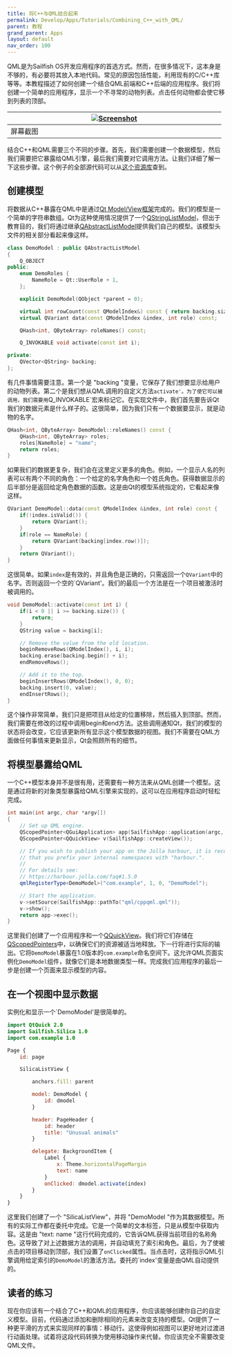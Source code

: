 ```yaml
---
title: 将C++与QML结合起来
permalink: Develop/Apps/Tutorials/Combining_C++_with_QML/
parent: 教程
grand_parent: Apps
layout: default
nav_order: 100
---
```


QML是为Sailfish OS开发应用程序的首选方式。然而，在很多情况下，这本身是不够的，有必要将其放入本地代码。常见的原因包括性能，利用现有的C/C++库等等。本教程描述了如何创建一个结合QML前端和C++后端的应用程序。我们将创建一个简单的应用程序，显示一个不寻常的动物列表。点击任何动物都会使它移到列表的顶部。

|<a href="Screenshot.png" style="width:30em;display:block"><img src="Screenshot.png" alt="Screenshot" class="md_thumbnail" style="max-width:100%"/></a>|
|-|
|<span class="md_figcaption">屏幕截图</span>|

结合C++和QML需要三个不同的步骤。首先，我们需要创建一个数据模型，然后我们需要把它暴露给QML引擎，最后我们需要对它调用方法。让我们详细了解一下这些步骤。这个例子的全部源代码可以从[这个资源库](https://github.com/sailfishos/cppqml-sample)查到。

## 创建模型

将数据从C++暴露在QML中是通过[Qt Model/View框架](http://doc.qt.io/qt-5/model-view-programming.html)完成的。我们的模型是一个简单的字符串数组。Qt为这种使用情况提供了一个[QStringListModel](http://doc.qt.io/qt-5/qstringlistmodel.html)，但出于教育目的，我们将通过继承[QAbstractListModel](http://doc.qt.io/qt-5/qabstractlistmodel.html)提供我们自己的模型。该模型头文件的相关部分看起来像这样。
```cpp
class DemoModel : public QAbstractListModel
{
    Q_OBJECT
public:
    enum DemoRoles {
        NameRole = Qt::UserRole + 1,
    };

    explicit DemoModel(QObject *parent = 0);

    virtual int rowCount(const QModelIndex&) const { return backing.size(); }
    virtual QVariant data(const QModelIndex &index, int role) const;

    QHash<int, QByteArray> roleNames() const;

    Q_INVOKABLE void activate(const int i);

private:
    QVector<QString> backing;
};
```

有几件事情需要注意。第一个是 "backing "变量，它保存了我们想要显示给用户的动物列表。第二个是我们想从QML调用的自定义方法`activate'。为了使它可以被调用，我们需要用`Q_INVOKABLE`宏来标记它。在实现文件中，我们首先要告诉Qt我们的数据元素是什么样子的。这很简单，因为我们只有一个数据要显示，就是动物的名字。
```cpp
QHash<int, QByteArray> DemoModel::roleNames() const {
    QHash<int, QByteArray> roles;
    roles[NameRole] = "name";
    return roles;
}
```

如果我们的数据更复杂，我们会在这里定义更多的角色。例如，一个显示人名的列表可以有两个不同的角色：一个给定的名字角色和一个姓氏角色。获得数据显示的后半部分是返回给定角色数据的函数。这是由Qt的模型系统指定的，它看起来像这样。
```cpp
QVariant DemoModel::data(const QModelIndex &index, int role) const {
    if(!index.isValid()) {
        return QVariant();
    }
    if(role == NameRole) {
        return QVariant(backing[index.row()]);
    }
    return QVariant();
}
```

这很简单。如果`index`是有效的，并且角色是正确的，只需返回一个`QVariant`中的名字。否则返回一个空的`QVariant'。我们的最后一个方法是在一个项目被激活时被调用的。
```cpp
void DemoModel::activate(const int i) {
    if(i < 0 || i >= backing.size()) {
        return;
    }
    QString value = backing[i];

    // Remove the value from the old location.
    beginRemoveRows(QModelIndex(), i, i);
    backing.erase(backing.begin() + i);
    endRemoveRows();

    // Add it to the top.
    beginInsertRows(QModelIndex(), 0, 0);
    backing.insert(0, value);
    endInsertRows();
}
```

这个操作非常简单，我们只是把项目从给定的位置移除，然后插入到顶部。然而，我们需要在修改的过程中调用begin和end方法。这些调用通知Qt，我们的模型的状态将会改变，它应该更新所有显示这个模型数据的视图。我们不需要在QML方面做任何事情来更新显示，Qt会照顾所有的细节。

## 将模型暴露给QML

一个C++模型本身并不是很有用，还需要有一种方法来从QML创建一个模型。这是通过将新的对象类型暴露给QML引擎来实现的，这可以在应用程序启动时轻松完成。
```cpp
int main(int argc, char *argv[])
{
    // Set up QML engine.
    QScopedPointer<QGuiApplication> app(SailfishApp::application(argc, argv));
    QScopedPointer<QQuickView> v(SailfishApp::createView());

    // If you wish to publish your app on the Jolla harbour, it is recommended
    // that you prefix your internal namespaces with "harbour.".
    //
    // For details see:
    // https://harbour.jolla.com/faq#1.5.0
    qmlRegisterType<DemoModel>("com.example", 1, 0, "DemoModel");

    // Start the application.
    v->setSource(SailfishApp::pathTo("qml/cppqml.qml"));
    v->show();
    return app->exec();
}
```

这里我们创建了一个应用程序和一个[QQuickView](http://doc.qt.io/qt-5/qquickview.html)。我们将它们存储在[QScopedPointers](http://doc.qt.io/qt-5/qscopedpointer.html)中，以确保它们的资源被适当地释放。下一行将进行实际的输出。它将`DemoModel`暴露在1.0版本的`com.example`命名空间下。这允许QML页面实例化`DemoModel`组件，就像它们是本地数据类型一样。完成我们应用程序的最后一步是创建一个页面来显示模型的内容。

## 在一个视图中显示数据

实例化和显示一个`DemoModel'是很简单的。
```qml
import QtQuick 2.0
import Sailfish.Silica 1.0
import com.example 1.0

Page {
    id: page

    SilicaListView {

        anchors.fill: parent

        model: DemoModel {
            id: dmodel
        }

        header: PageHeader {
            id: header
            title: "Unusual animals"
        }

        delegate: BackgroundItem {
            Label {
                x: Theme.horizontalPageMargin
                text: name
            }
            onClicked: dmodel.activate(index)
        }
    }
}
```

这里我们创建了一个 "SilicaListView"，并将 "DemoModel "作为其数据模型。所有的实际工作都在委托中完成。它是一个简单的文本标签，只是从模型中获取内容。这是由 "text: name "这行代码完成的，它告诉QML获得当前项目的名称角色。这导致了对上述数据方法的调用，并自动填充了索引和角色。最后，为了使被点击的项目移动到顶部，我们设置了`onClicked`属性。当点击时，这将指示QML引擎调用给定索引的`DemoModel`的激活方法。委托的`index'变量是由QML自动提供的。

## 读者的练习

现在你应该有一个结合了C++和QML的应用程序，你应该能够创建你自己的自定义模型。目前，代码通过添加和删除相同的元素来改变支持的模型。Qt提供了一种更平滑的方式来实现同样的事情：移动行。这使得例如视图可以更好地对过渡进行动画处理。试着将这段代码转换为使用移动操作来代替。你应该完全不需要改变QML文件。

